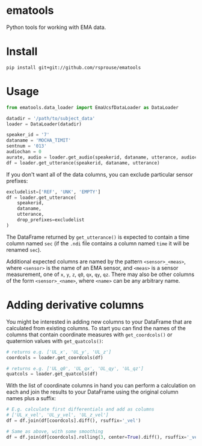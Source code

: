 # ematools
Python tools for working with EMA data.

# Install

    pip install git+git://github.com/rsprouse/ematools

# Usage

```python
from ematools.data_loader import EmaUcsfDataLoader as DataLoader

datadir = '/path/to/subject_data'
loader = DataLoader(datadir)

speaker_id = '7'
dataname = 'MOCHA_TIMIT'
sentnum = '013'
audiochan = 0
aurate, audio = loader.get_audio(speakerid, dataname, utterance, audiochan)
df = loader.get_utterance(speakerid, dataname, utterance)
```

If you don't want all of the data columns, you can exclude particular sensor
prefixes:

```python
excludelist=['REF', 'UNK', 'EMPTY']
df = loader.get_utterance(
    speakerid,
    dataname,
    utterance,
    drop_prefixes=excludelist
)
```

The DataFrame returned by `get_utterance()` is expected to contain a time
column named `sec` (if the `.ndi` file contains a column named `time` it
will be renamed `sec`).

Additional expected columns are named by the pattern `<sensor>_<meas>`, where
`<sensor>` is the name of an EMA sensor, and `<meas>` is a sensor measurement,
one of `x`, `y`, `z`, `q0`, `qx`, `qy`, `qz`. There may also be other
columns of the form `<sensor>_<name>`, where `<name>` can be any arbitrary
name.

# Adding derivative columns

You might be interested in adding new columns to your DataFrame that are
calculated from existing columns. To start you can find the names of the
columns that contain coordinate measures with `get_coordcols()` or
quaternion values with `get_quatcols()`:

```python
# returns e.g. ['UL_x', 'UL_y', 'UL_z']
coordcols = loader.get_coordcols(df)

# returns e.g. ['UL_q0', 'UL_qx', 'UL_qy', 'UL_qz']
quatcols = loader.get_quatcols(df)
```

With the list of coordinate columns in hand you can perform a calculation
on each and join the results to your DataFrame using the original column
names plus a suffix:

```python
# E.g. calculate first differentials and add as columns
# ['UL_x_vel', 'UL_y_vel', 'UL_z_vel']
df = df.join(df[coordcols].diff(), rsuffix='_vel')

# Same as above, with some smoothing
df = df.join(df[coordcols].rolling(3, center=True).diff(), rsuffix='_vel')
```
 

